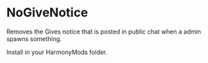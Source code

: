 # NoGiveNotice
Removes the Gives notice that is posted in public chat when a admin spawns something.

Install in your HarmonyMods folder.
